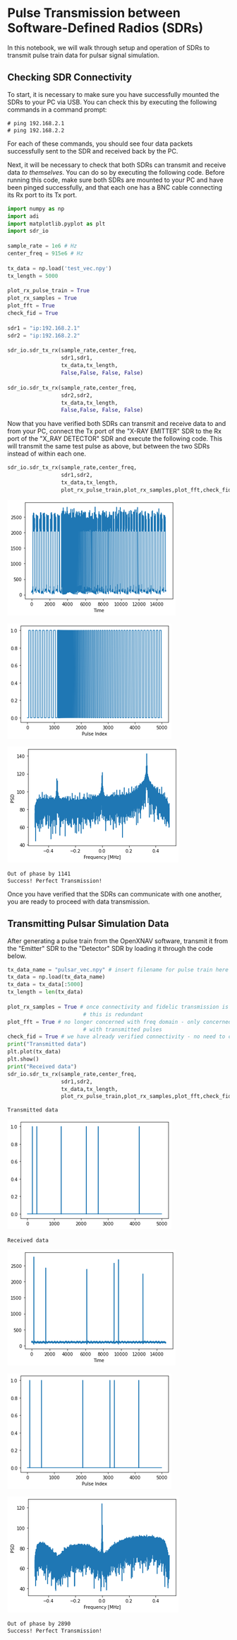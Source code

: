 # Pulse Transmission between Software-Defined Radios (SDRs)

In this notebook, we will walk through setup and operation of SDRs to transmit pulse train data for pulsar signal simulation.

## Checking SDR Connectivity

To start, it is necessary to make sure you have successfully mounted the SDRs to your PC via USB. You can check this by executing the following commands in a command prompt:

```
# ping 192.168.2.1
# ping 192.168.2.2
```

For each of these commands, you should see four data packets successfully sent to the SDR and received back by the PC.

Next, it will be necessary to check that both SDRs can transmit and receive data <i>to themselves</i>. You can do so by executing the following code. Before running this code, make sure both SDRs are mounted to your PC and have been pinged successfully, and that each one has a BNC cable connecting its Rx port to its Tx port.


```python
import numpy as np
import adi
import matplotlib.pyplot as plt
import sdr_io

sample_rate = 1e6 # Hz
center_freq = 915e6 # Hz

tx_data = np.load('test_vec.npy')
tx_length = 5000

plot_rx_pulse_train = True
plot_rx_samples = True
plot_fft = True
check_fid = True

sdr1 = "ip:192.168.2.1"
sdr2 = "ip:192.168.2.2"

sdr_io.sdr_tx_rx(sample_rate,center_freq,
                 sdr1,sdr1,
                 tx_data,tx_length,
                 False,False, False, False)

sdr_io.sdr_tx_rx(sample_rate,center_freq,
                 sdr2,sdr2,
                 tx_data,tx_length,
                 False,False, False, False)
```

Now that you have verified both SDRs can transmit and receive data to and from your PC, connect the Tx port of the "X-RAY EMITTER" SDR to the Rx port of the "X_RAY DETECTOR" SDR and execute the following code. This will transmit the same test pulse as above, but between the two SDRs instead of within each one.


```python
sdr_io.sdr_tx_rx(sample_rate,center_freq,
                 sdr1,sdr2,
                 tx_data,tx_length,
                 plot_rx_pulse_train,plot_rx_samples,plot_fft,check_fid)
```


    
![png](output_3_0.png)
    



    
![png](output_3_1.png)
    



    
![png](output_3_2.png)
    


    Out of phase by 1141
    Success! Perfect Transmission!
    

Once you have verified that the SDRs can communicate with one another, you are ready to proceed with data transmission.

## Transmitting Pulsar Simulation Data

After generating a pulse train from the OpenXNAV software, transmit it from the "Emitter" SDR to the "Detector" SDR by loading it through the code below.


```python
tx_data_name = "pulsar_vec.npy" # insert filename for pulse train here
tx_data = np.load(tx_data_name)
tx_data = tx_data[:5000]
tx_length = len(tx_data)

plot_rx_samples = True # once connectivity and fidelic transmission is verified,
                        # this is redundant
plot_fft = True # no longer concerned with freq domain - only concerned 
                        # with transmitted pulses
check_fid = True # we have already verified connectivity - no need to check again
print("Transmitted data")
plt.plot(tx_data)
plt.show()
print("Received data")
sdr_io.sdr_tx_rx(sample_rate,center_freq,
                 sdr1,sdr2,
                 tx_data,tx_length,
                 plot_rx_pulse_train,plot_rx_samples,plot_fft,check_fid)
```

    Transmitted data
    


    
![png](output_5_1.png)
    


    Received data
    


    
![png](output_5_3.png)
    



    
![png](output_5_4.png)
    



    
![png](output_5_5.png)
    


    Out of phase by 2890
    Success! Perfect Transmission!
    
